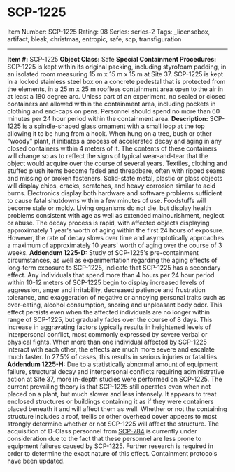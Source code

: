 # SCP-1225
Item Number: SCP-1225
Rating: 98
Series: series-2
Tags: _licensebox, artifact, bleak, christmas, entropic, safe, scp, transfiguration

---

**Item #:** SCP-1225
**Object Class:** Safe
**Special Containment Procedures:** SCP-1225 is kept within its original packing, including styrofoam padding, in an isolated room measuring 15 m x 15 m x 15 m at Site 37. SCP-1225 is kept in a locked stainless steel box on a concrete pedestal that is protected from the elements, in a 25 m x 25 m roofless containment area open to the air in at least a 180 degree arc.
Unless part of an experiment, no sealed or closed containers are allowed within the containment area, including pockets in clothing and end-caps on pens. Personnel should spend no more than 60 minutes per 24 hour period within the containment area.
**Description:** SCP-1225 is a spindle-shaped glass ornament with a small loop at the top allowing it to be hung from a hook. When hung on a tree, bush or other "woody" plant, it initiates a process of accelerated decay and aging in any closed containers within 4 meters of it. The contents of these containers will change so as to reflect the signs of typical wear-and-tear that the object would acquire over the course of several years.
Textiles, clothing and stuffed plush items become faded and threadbare, often with ripped seams and missing or broken fasteners. Solid-state metal, plastic or glass objects will display chips, cracks, scratches, and heavy corrosion similar to acid burns. Electronics display both hardware and software problems sufficient to cause fatal shutdowns within a few minutes of use. Foodstuffs will become stale or moldy. Living organisms do not die, but display health problems consistent with age as well as extended malnourishment, neglect or abuse.
The decay process is rapid, with affected objects displaying approximately 1 year's worth of aging within the first 24 hours of exposure. However, the rate of decay slows over time and asymptotically approaches a maximum of approximately 10 years' worth of aging over the course of 3 weeks.
**Addendum 1225-D:** Study of SCP-1225's pre-containment circumstances, as well as experimentation regarding the aging effects of long-term exposure to SCP-1225, indicate that SCP-1225 has a secondary effect. Any individuals that spend more than 4 hours per 24 hour period within 10-12 meters of SCP-1225 begin to display increased levels of aggression, anger and irritability, decreased patience and frustration tolerance, and exaggeration of negative or annoying personal traits such as over-eating, alcohol consumption, snoring and unpleasant body odor. This effect persists even when the affected individuals are no longer within range of SCP-1225, but gradually fades over the course of 8 days. This increase in aggravating factors typically results in heightened levels of interpersonal conflict, most commonly expressed by severe verbal or physical fights. When more than one individual affected by SCP-1225 interact with each other, the effects are much more severe and escalate much faster. In 27.5% of cases, this results in serious injuries or fatalities.
**Addendum 1225-H:** Due to a statistically abnormal amount of equipment failure, structural decay and interpersonal conflicts requiring administrative action at Site 37, more in-depth studies were performed on SCP-1225. The current prevailing theory is that SCP-1225 still operates even when not placed on a plant, but much slower and less intensely. It appears to treat enclosed structures or buildings containing it as if they were containers placed beneath it and will affect them as well. Whether or not the containing structure includes a roof, trellis or other overhead cover appears to most strongly determine whether or not SCP-1225 will affect the structure. The acquisition of D-Class personnel from [SCP-784](/scp-784) is currently under consideration due to the fact that these personnel are less prone to equipment failures caused by SCP-1225. Further research is required in order to determine the exact nature of this effect. Containment protocols have been updated.